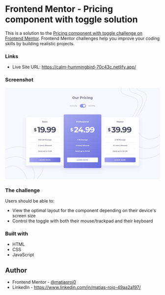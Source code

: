 # Frontend Mentor - Pricing component with toggle solution

This is a solution to the [Pricing component with toggle challenge on Frontend Mentor](https://www.frontendmentor.io/challenges/pricing-component-with-toggle-8vPwRMIC). Frontend Mentor challenges help you improve your coding skills by building realistic projects. 

### Links

- Live Site URL: https://calm-hummingbird-70c43c.netlify.app/

### Screenshot

![](./design/desktop-design-monthly.jpg)

### The challenge

Users should be able to:

- View the optimal layout for the component depending on their device's screen size
- Control the toggle with both their mouse/trackpad and their keyboard

### Built with

- HTML
- CSS
- JavaScript

## Author

- Frontend Mentor - [@matiasroj0](https://www.frontendmentor.io/profile/matiasroj0)
- LinkedIn - https://www.linkedin.com/in/matias-rojo-49aa2a197/
